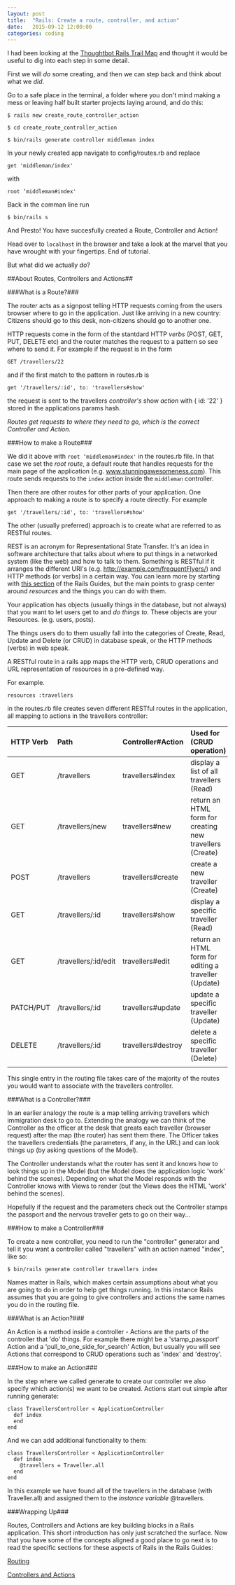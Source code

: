 ```yaml
---
layout: post
title:  "Rails: Create a route, controller, and action"
date:   2015-09-12 12:00:00
categories: coding
---
```


I had been looking at the [Thoughtbot Rails Trail Map](https://github.com/thoughtbot/trail-map/blob/master/rails.md) and thought it would be useful to dig into each step in some detail.

First we will *do* some creating, and then we can step back and think about what we *did*.

Go to a safe place in the terminal, a folder where you don't mind making a mess or leaving half built starter projects laying around, and do this:

```
$ rails new create_route_controller_action
```

```
$ cd create_route_controller_action
```

```
$ bin/rails generate controller middleman index
```

In your newly created app navigate to config/routes.rb and replace

```
get 'middleman/index'
```

with

```
root ‘middleman#index'
```

Back in the comman line run

```
$ bin/rails s
```

And Presto! You have succesfully created a Route, Controller and Action! 

Head over to ```localhost``` in the browser and take a look at the marvel that you have wrought with your fingertips. End of tutorial.

But what did we actually *do*?

##About Routes, Controllers and Actions##

###What is a Route?###

The router acts as a signpost telling HTTP requests coming from the users browser where to go in the application. Just like arriving in a new country: Citizens should go to this desk, non-citizens should go to another one. 

HTTP requests come in the form of the stantdard HTTP *verbs* (POST, GET, PUT, DELETE etc) and the router matches the request to a pattern so see where to send it. For example if the request is in the form 

```
GET /travellers/22
```

and if the first match to the pattern in routes.rb is

```
get '/travellers/:id', to: 'travellers#show'
```

the request is sent to the travellers *controller's* show *action* with { id: '22' } stored in the applications params hash.

*Routes get requests to where they need to go, which is the correct Controller and Action.*

###How to make a Route###

We did it above with ```root ‘middleman#index'``` in the routes.rb file. In that case we set the *root route*, a default route that handles requests for the main page of the application (e.g. www.stunningawesomeness.com). This route sends requests to the ```index``` action inside the ```middleman``` controller.

Then there are other routes for other parts of your application. One approach to making a route is to specify a route directly. For example 

```
get '/travellers/:id', to: 'travellers#show'
```

The other (usually preferred) approach is to create what are referred to as RESTful routes.

REST is an acronym for Representational State Transfer. It's an idea in software architecture that talks about where to put things in a networked system (like the web) and how to talk to them. Something is RESTful if it arranges the different URI's (e.g. http://example.com/frequentFlyers/) and HTTP methods (or verbs) in a certain way. You can learn more by starting with [this section](http://guides.rubyonrails.org/routing.html#resource-routing-the-rails-default) of the Rails Guides, but the main points to grasp center around *resources* and the things you can do with them.

Your application has objects (usually things in the database, but not always) that you want to let users get to and *do things to*. These objects are your Resources. (e.g. users, posts). 

The things users do to them usually fall into the categories of Create, Read, Update and Delete (or CRUD) in database speak, or the HTTP methods (verbs) in web speak.

A RESTful route in a rails app maps the HTTP verb, CRUD operations and URL representation of resources in a pre-defined way.

For example.

```
resources :travellers
```

in the routes.rb file creates seven different RESTful routes in the application, all mapping to actions in the travellers controller:

HTTP Verb| Path       | Controller#Action| Used for (CRUD operation) |
:------- | :--------- | :--------------- | :------------------------ |
GET      | /travellers| travellers#index | display a list of all travellers (Read)
GET | /travellers/new | travellers#new | return an HTML form for creating new travellers (Create)
POST | /travellers | travellers#create | create a new traveller (Create)
GET | /travellers/:id | travellers#show | display a specific traveller (Read)
GET | /travellers/:id/edit | travellers#edit | return an HTML form for editing a traveller (Update)
PATCH/PUT  | /travellers/:id | travellers#update | update a specific traveller (Update)
DELETE | /travellers/:id  | travellers#destroy | delete a specific traveller (Delete)
 | | |

This single entry in the routing file takes care of the majority of the routes you would want to associate with the travellers controller.


###What is a Controller?###

In an earlier analogy the route is a map telling arriving travellers which immigration desk to go to. Extending the analogy we can think of the Controller as the officer at the desk that greats each traveller (browser request) after the map (the router) has sent them there. The Officer takes the travellers credentials (the parameters, if any, in the URL) and can look things up (by asking questions of the Model). 

The Controller understands what the router has sent it and knows how to look things up in the Model (but the Model does the application logic 'work' behind the scenes). Depending on what the Model responds with the Controller knows with Views to render (but the Views does the HTML 'work' behind the scenes). 

Hopefully if the request and the parameters check out the Controller stamps the passport and the nervous traveller gets to go on their way...


###How to make a Controller###

To create a new controller, you need to run the "controller" generator and tell it you want a controller called "travellers" with an action named "index", like so:

```
$ bin/rails generate controller travellers index
```

Names matter in Rails, which makes certain assumptions about what you are going to do in order to help get things running. In this instance Rails assumes that you are going to give controllers and actions the same names you do in the routing file.


###What is an Action?###

An Action is a method inside a controller - Actions are the parts of the controller that 'do' things. For example there might be a 'stamp_passport' Action and a 'pull_to_one_side_for_search' Action, but usually you will see Actions that correspond to CRUD operations such as 'index' and 'destroy'. 

###How to make an Action###

In the step where we called generate to create our controller we also specify which action(s) we want to be created. Actions start out simple after running generate:

```
class TravellersController < ApplicationController
  def index
  end
end
```

And we can add additional functionality to them:

```
class TravellersController < ApplicationController
  def index
    @travellers = Traveller.all
  end
end
```

In this example we have found all of the travellers in the database (with Traveller.all) and assigned them to the *instance variable* @travellers.

###Wrapping Up###

Routes, Controllers and Actions are key building blocks in a Rails application. This short introduction has only just scratched the surface. Now that you have some of the concepts aligned a good place to go next is to read the specific sections for these aspects of Rails in the Rails Guides:

[Routing](http://guides.rubyonrails.org/routing.html)

[Controllers and Actions](http://guides.rubyonrails.org/action_controller_overview.html)


